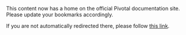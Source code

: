 <meta http-equiv="refresh" content="10; url=http://docs.pivotal.io/tiledev/cf-concepts.html" />

This content now has a home on the official Pivotal documentation site. Please update your bookmarks accordingly.

If you are not automatically redirected there, please follow [this link](http://docs.pivotal.io/tiledev/cf-concepts.html).
